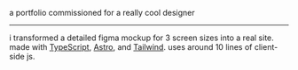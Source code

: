 a portfolio commissioned for a really cool designer

---

i transformed a detailed figma mockup for 3 screen sizes into a real site. made with [TypeScript](https://www.typescriptlang.org/), [Astro](https://astro.build/), and [Tailwind](https://tailwindcss.com/). uses around 10 lines of client-side js.
